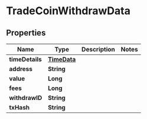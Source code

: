 
# TradeCoinWithdrawData

## Properties
Name | Type | Description | Notes
------------ | ------------- | ------------- | -------------
**timeDetails** | [**TimeData**](TimeData.md) |  | 
**address** | **String** |  | 
**value** | **Long** |  | 
**fees** | **Long** |  | 
**withdrawID** | **String** |  | 
**txHash** | **String** |  | 



